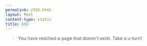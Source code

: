 ```yaml
---
permalink: /555.html
layout: Post
content-type: static
title: 555
---
```


> You have reached a page that doesn't exist. Take a u-turn!
